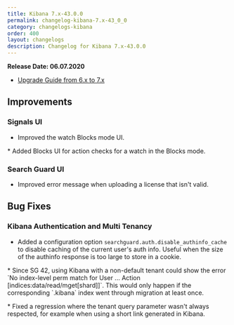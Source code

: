 ```yaml
---
title: Kibana 7.x-43.0.0
permalink: changelog-kibana-7.x-43_0_0
category: changelogs-kibana
order: 400
layout: changelogs
description: Changelog for Kibana 7.x-43.0.0	
---
```


<!--- Copyright 2020 floragunn GmbH -->

**Release Date: 06.07.2020**

* [Upgrade Guide from 6.x to 7.x](../_docs_installation/installation_upgrading_6_7.md)

## Improvements



### Signals UI

* Improved the watch Blocks mode UI.
<p />
* Added Blocks UI for action checks for a watch in the Blocks mode.
<p />


### Search Guard UI

* Improved error message when uploading a license that isn't valid.
<p />


## Bug Fixes



### Kibana Authentication and Multi Tenancy

* Added a configuration option `searchguard.auth.disable_authinfo_cache` to disable caching of the current user's auth info. Useful when the size of the authinfo response is too large to store in a cookie.
<p />
* Since SG 42, using Kibana with a non-default tenant could show the error `No index-level perm match for User ... Action [indices:data/read/mget[shard]]`. This would only happen if the corresponding `.kibana` index went through migration at least once.
<p />
* Fixed a regression where the tenant query parameter wasn't always respected, for example when using a short link generated in Kibana.
<p />


